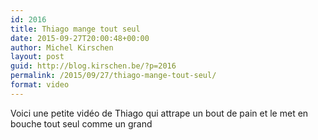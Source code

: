 ```yaml
---
id: 2016
title: Thiago mange tout seul
date: 2015-09-27T20:00:48+00:00
author: Michel Kirschen
layout: post
guid: http://blog.kirschen.be/?p=2016
permalink: /2015/09/27/thiago-mange-tout-seul/
format: video
---
```

Voici une petite vidéo de Thiago qui attrape un bout de pain et le met en bouche tout seul comme un grand